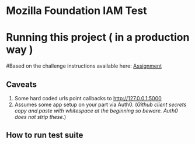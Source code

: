 # Mozilla Foundation IAM Test
# Running this project ( in a production way )

#Based on the challenge instructions available here:
[Assignment]('https://gist.github.com/jeffbryner/2792488ed4c26b47656e592322cbe6cb')

## Caveats

1. Some hard coded urls point callbacks to http://127.0.0.1:5000
2. Assumes some app setup on your part via Auth0. (_Github client secrets copy and paste with whitespace at the beginning so beware.  Auth0 does not strip these._)

## How to run test suite
